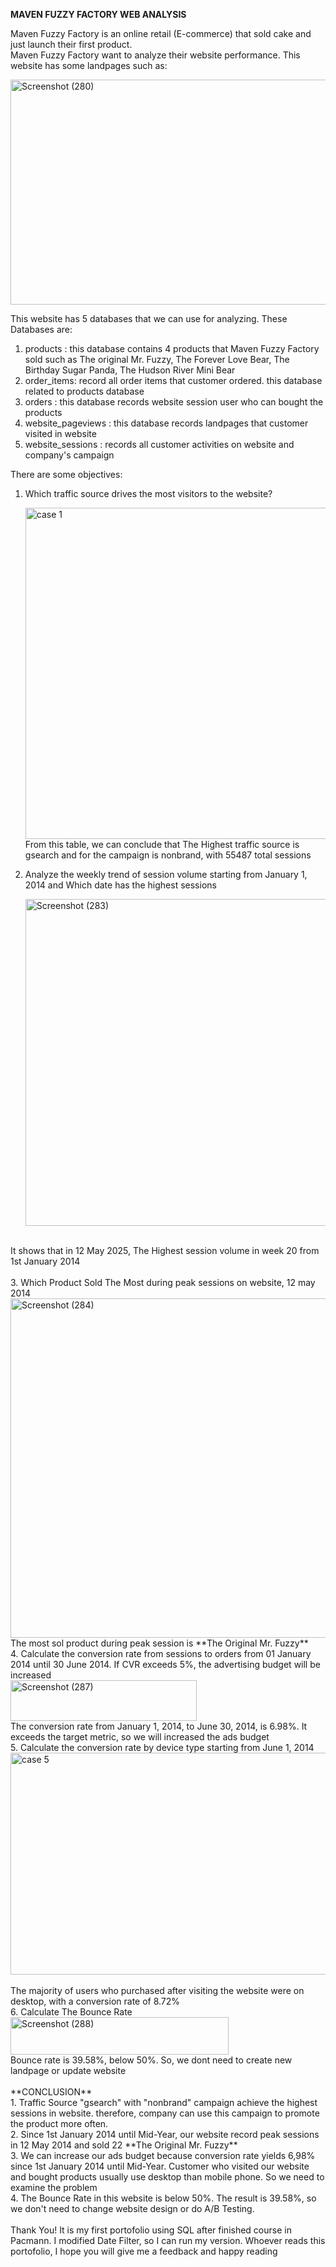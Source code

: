 **MAVEN FUZZY FACTORY WEB ANALYSIS**

Maven Fuzzy Factory is an online retail (E-commerce) that sold cake and just launch their first product.  
Maven Fuzzy Factory want to analyze their website performance. This website has some landpages such as:  

<img width="553" height="360" alt="Screenshot (280)" src="https://github.com/user-attachments/assets/273fe5e6-3c81-429b-9c01-62a08e1ae47b" />  

This website has 5 databases that we can use for analyzing. These Databases are:  
1. products : this database contains 4 products that Maven Fuzzy Factory sold such as The original Mr. Fuzzy, The Forever Love Bear, The Birthday Sugar Panda, The Hudson River Mini Bear  
2. order_items: record all order items that customer ordered. this database related to products database  
3. orders : this database records website session user who can bought the products
4. website_pageviews : this database records landpages that customer visited in website
5. website_sessions : records all customer activities on website and company's campaign

   
There are some objectives:  
1. Which traffic source drives the most visitors to the website?

   <img width="643" height="530" alt="case 1" src="https://github.com/user-attachments/assets/c519791c-5980-4f70-8cc2-b196dec4293b"/>
   <br>
   From this table, we can conclude that The Highest traffic source is gsearch and for the campaign is nonbrand, with 55487 total sessions
   <br>
2. Analyze the weekly trend of session volume starting from January 1, 2014 and Which date has the highest sessions

   <img width="664" height="523" alt="Screenshot (283)" src="https://github.com/user-attachments/assets/2ed5548b-2cbd-47a8-a3a6-cf75c6f3cf24"/>  
<br>
   It shows that in 12 May 2025, The Highest session volume in week 20 from 1st January 2014 <br>
   <br>
3. Which Product Sold The Most during peak sessions on website, 12 may 2014
<br>
   <img width="653" height="543" alt="Screenshot (284)" src="https://github.com/user-attachments/assets/089f7a34-f622-48f2-895f-27381ac77aef"/>
   <br>
   The most sol product during peak session is **The Original Mr. Fuzzy**
<br>
4. Calculate the conversion rate from sessions to orders from 01 January 2014 until 30 June 2014. If CVR exceeds 5%, the advertising budget will be increased  
<br>
    <img width="298" height="65" alt="Screenshot (287)" src="https://github.com/user-attachments/assets/665814b9-90ec-4888-b6bd-83c69dd293af"/>
   <br>
   The conversion rate from January 1, 2014, to June 30, 2014, is 6.98%. It exceeds the target metric, so we will increased the ads budget
   <br>
5. Calculate the conversion rate by device type starting from June 1, 2014
   <br>
 <img width="1071" height="355" alt="case 5" src="https://github.com/user-attachments/assets/2d31015d-5dc0-43c0-8a66-d449251ca273"/> <br>
   <br>
   The majority of users who purchased after visiting the website were on desktop, with a conversion rate of 8.72%
   <br>
6. Calculate The Bounce Rate
   <br>
   <img width="349" height="60" alt="Screenshot (288)" src="https://github.com/user-attachments/assets/56456aae-6cf9-4c01-832e-9e1e77340d83"/>
    <br>
    Bounce rate is 39.58%, below 50%. So, we dont need to create new landpage or update website
    <br>
    <br>
**CONCLUSION**<br>
1. Traffic Source "gsearch" with "nonbrand" campaign achieve the highest sessions in website. therefore, company can use this campaign to promote the product more often.<br>
2. Since 1st January 2014 until Mid-Year, our website record peak sessions in 12 May 2014 and sold 22 **The Original Mr. Fuzzy**<br>
3. We can increase our ads budget because conversion rate yields 6,98% since 1st January 2014 until Mid-Year. Customer who visited our website and bought products usually use desktop than mobile phone. So we need to examine the problem<br>
4. The Bounce Rate in this website is below 50%. The result is 39.58%, so we don't need to change website design or do A/B Testing.<br>
<br>
Thank You! It is my first portofolio using SQL after finished course in Pacmann. I modified Date Filter, so I can run my version. Whoever reads this portofolio, I hope you will give me a feedback and happy reading



